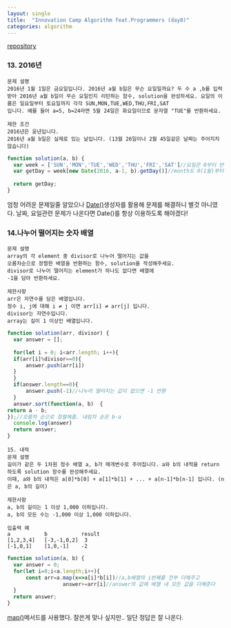 ```yaml
---
layout: single
title:  "Innovation Camp Algorithm feat.Programmers (day8)"
categories: algorithm
---
```

[repository](https://github.com/dan-studio/algorithms3)



### 13. 2016년

```
문제 설명
2016년 1월 1일은 금요일입니다. 2016년 a월 b일은 무슨 요일일까요? 두 수 a ,b를 입력받아 2016년 a월 b일이 무슨 요일인지 리턴하는 함수, solution을 완성하세요. 요일의 이름은 일요일부터 토요일까지 각각 SUN,MON,TUE,WED,THU,FRI,SAT
입니다. 예를 들어 a=5, b=24라면 5월 24일은 화요일이므로 문자열 "TUE"를 반환하세요.

제한 조건
2016년은 윤년입니다.
2016년 a월 b일은 실제로 있는 날입니다. (13월 26일이나 2월 45일같은 날짜는 주어지지 않습니다)
```

```js
function solution(a, b) {
  var week = ['SUN','MON','TUE','WED','THU','FRI','SAT']//요일은 0부터 반환하기 때문에 예를들어 입력한 날짜가 화요일이면 2를 return 한다. 그러므로 일요일부터 배열에 담았다.
  var getDay = week[new Date(2016, a-1, b).getDay()]//month도 0(1월)부터 시작한다 따라서 -1을 했다.
  
  return getDay;
}
```

엄청 어려운 문제일줄 알았으나 [Date()](https://developer.mozilla.org/ko/docs/Web/JavaScript/Reference/Global_Objects/Date/Date)생성자를 활용해 문제를 해결하니 별것 아니였다.
날짜, 요일관련 문제가 나온다면 Date()를 항상 이용하도록 해야겠다!

### 14.나누어 떨어지는 숫자 배열


~~~
문제 설명
array의 각 element 중 divisor로 나누어 떨어지는 값을 
오름차순으로 정렬한 배열을 반환하는 함수, solution을 작성해주세요.
divisor로 나누어 떨어지는 element가 하나도 없다면 배열에 
-1을 담아 반환하세요.

제한사항
arr은 자연수를 담은 배열입니다.
정수 i, j에 대해 i ≠ j 이면 arr[i] ≠ arr[j] 입니다.
divisor는 자연수입니다.
array는 길이 1 이상인 배열입니다.
~~~
~~~js
function solution(arr, divisor) {
  var answer = [];
  
  for(let i = 0; i<arr.length; i++){
  if(arr[i]%divisor==0){
      answer.push(arr[i])
  }
  }
  if(answer.length==0){
      answer.push(-1)//나누어 떨어지는 값이 없으면 -1 반환
  }
  answer.sort(function(a, b)  {
return a - b;
});//오름차 순으로 정렬해줌. 내림차 순은 b-a
  console.log(answer)
  return answer;
}
~~~
~~~
15. 내적
문제 설명
길이가 같은 두 1차원 정수 배열 a, b가 매개변수로 주어집니다. a와 b의 내적을 return 하도록 solution 함수를 완성해주세요.
이때, a와 b의 내적은 a[0]*b[0] + a[1]*b[1] + ... + a[n-1]*b[n-1] 입니다. (n은 a, b의 길이)

제한사항
a, b의 길이는 1 이상 1,000 이하입니다.
a, b의 모든 수는 -1,000 이상 1,000 이하입니다.

입출력 예
a			b			result
[1,2,3,4]	[-3,-1,0,2]	 3
[-1,0,1]	[1,0,-1]	-2
~~~

~~~js
function solution(a, b) {
  var answer = 0;
  for(let i=0;i<a.length;i++){
      const arr=a.map(x=>a[i]*b[i])//a,b배열의 i번째를 전부 더해주고
                  answer+=arr[i]//answer의 값에 배열 내 모든 값을 더해준다
  }
  return answer;
}
~~~
[map()](https://developer.mozilla.org/ko/docs/Web/JavaScript/Reference/Global_Objects/Array/map)메서드를 사용했다. 잘쓴게 맞나 싶지만.. 일단 정답은 잘 나온다.
